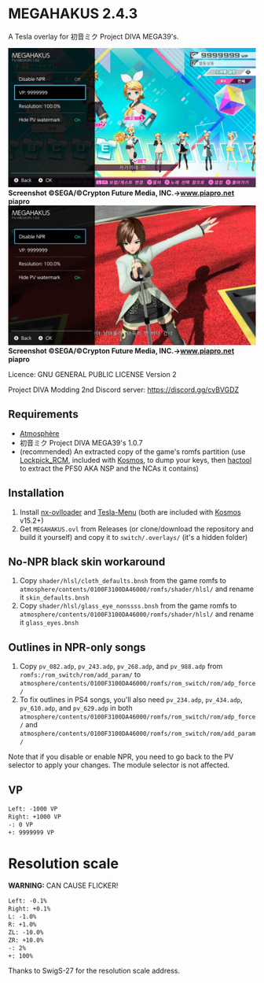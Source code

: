 # MEGAHAKUS 2.4.3
A Tesla overlay for 初音ミク Project DIVA MEGA39's.

![screenshot](https://github.com/kjhmagic/MEGAHAKUS/raw/master/preview01.jpg)
__Screenshot ©SEGA/©Crypton Future Media, INC.→www.piapro.net piapro__
![screenshot](https://github.com/kjhmagic/MEGAHAKUS/raw/master/preview02.jpg)
__Screenshot ©SEGA/©Crypton Future Media, INC.→www.piapro.net piapro__

Licence: GNU GENERAL PUBLIC LICENSE Version 2

Project DIVA Modding 2nd Discord server: https://discord.gg/cvBVGDZ

## Requirements
- [Atmosphère](https://github.com/Atmosphere-NX/Atmosphere)
- 初音ミク Project DIVA MEGA39's 1.0.7
- (recommended) An extracted copy of the game's romfs partition (use [Lockpick_RCM](https://github.com/shchmue/Lockpick_RCM), included with [Kosmos](https://github.com/AtlasNX/Kosmos), to dump your keys, then [hactool](https://github.com/SciresM/hactool) to extract the PFS0 AKA NSP and the NCAs it contains)

## Installation
1) Install [nx-ovlloader](https://github.com/WerWolv/nx-ovlloader) and [Tesla-Menu](https://github.com/WerWolv/Tesla-Menu) (both are included with [Kosmos](https://github.com/AtlasNX/Kosmos) v15.2+)
2) Get ``MEGAHAKUS.ovl`` from Releases (or clone/download the repository and build it yourself) and copy it to ``switch/.overlays/`` (it's a hidden folder)

## No-NPR black skin workaround
1) Copy ``shader/hlsl/cloth_defaults.bnsh`` from the game romfs to ``atmosphere/contents/0100F3100DA46000/romfs/shader/hlsl/`` and rename it ``skin_defaults.bnsh``
2) Copy ``shader/hlsl/glass_eye_nonssss.bnsh`` from the game romfs to ``atmosphere/contents/0100F3100DA46000/romfs/shader/hlsl/`` and rename it ``glass_eyes.bnsh``

## Outlines in NPR-only songs
1) Copy ``pv_082.adp``, ``pv_243.adp``, ``pv_268.adp``, and ``pv_988.adp`` from ``romfs:/rom_switch/rom/add_param/`` to ``atmosphere/contents/0100F3100DA46000/romfs/rom_switch/rom/adp_force/``
2) To fix outlines in PS4 songs, you'll also need ``pv_234.adp``, ``pv_434.adp``, ``pv_610.adp``, and ``pv_629.adp`` in both ``atmosphere/contents/0100F3100DA46000/romfs/rom_switch/rom/adp_force/`` and ``atmosphere/contents/0100F3100DA46000/romfs/rom_switch/rom/add_param/``

Note that if you disable or enable NPR, you need to go back to the PV selector to apply your changes. The module selector is not affected.

## VP
```
Left: -1000 VP
Right: +1000 VP
-: 0 VP
+: 9999999 VP
```

# Resolution scale
**WARNING:** CAN CAUSE FLICKER!
```
Left: -0.1%
Right: +0.1%
L: -1.0%
R: +1.0%
ZL: -10.0%
ZR: +10.0%
-: 2%
+: 100%
```
Thanks to SwigS-27 for the resolution scale address.
